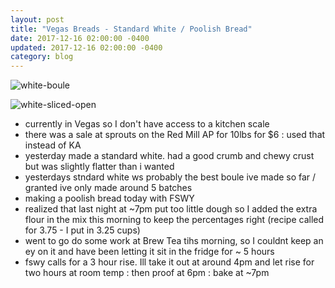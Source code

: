 ```yaml
---
layout: post
title: "Vegas Breads - Standard White / Poolish Bread"
date: 2017-12-16 02:00:00 -0400
updated: 2017-12-16 02:00:00 -0400
category: blog
---
```


![white-boule](https://lh3.googleusercontent.com/UDAaywRxYDtWF5SB5hxW4hL7fqSg0sVy7ivdDAZb6DCxa6D_bSRWLtQcWO_FE5ggI8It-j74iaFcAaag9cfT-h7ycp4_9yBtNg41rkktqLbIyZb8T7BYL4KSEQ6KwooFiIyArZEezwYtp_VjcnnhX36Wzd9S5iw7pfOxWLIR5vYAlBRJen-zAXrCjavf7mDnWXz2FE-nuPDTTfsKA1UU2dGpEOUwSb8Ol6NZ_1IiiCxeB-mDPLl7XKankUnPPlFxvIWzwyjw0oyHcOnQSm_8kfbty7POuc0GwRmulnmIItt4MLnft69T-ATqOrbhkXimD0uHXBihfNRywxehHMY_Q6Edyc9g70PtJrTbLlsV1p-of3EFFiWC2ZDq_a51RK2h1x7Fj8BVmuUYf1Ss4Oo7MAMoZSXy-K4QIZCH1KXElOGlWoSEdCt2oBnZvFvz_vgfvqX5i6D2jtCJbfnCNbEb45AwLUC6t7iz1T7n1gwrAfTsbB6dyuwwEr4HYI3jTZbQSzbPVCUUQL3EK1gn04AOwdKmP3s1CVNZzRkGHQxBoEUIgX_94UJyechMYFGsCFerPrYn-FcCYkLJdy8oDhrQJkjkyEq-wFD2shFQieqnwQ=w3189-h2394-no)

![white-sliced-open](https://lh3.googleusercontent.com/fQ5l2ALIsTEM_IuSYugMh2ncoX5dJOERFG0CHGC0df--us4f7mz2XtQSFbHnGkv5M-OEwcSwT51ET9-d1cCTEG-3ieo1oFcMze5n_hmRfWyOYw7ubEWimEt8Zfk0oEiumXBvzoz9-PHI9rCGEldLCo3d0iAV7GcmSM56pE5P2nAculiRGAbT5dUvXvstbYyehzQ_SwyX28Dby9sBYYaExuo5ZK4LLgXosv2rRqZenfXl3NL0Xcd-4J5Vo6GmRpOjOpmT1HVX-0s6f16gILDWVr42u9bLl_BvDHOvmGvkhfRdojS354LV3TJtM-2qpf5z_RgwUdh73EBMMj3zLjMLZD6RTzhVDXTepViXNzPjacacxnJMWv0e1mAJTb9i4_NibnwqQ6txge7MJZa_ia9aVwpxntw6UaB7FCwwXVP_ICD9mKfTUmQnlTdAiQuKwLdmZ7CuE5JiUCXsUWVrE6zXKmirP9aMwScsl4908uYPVB9UrT0eQjoW8og2hrUonoJgW3IRRR94jQsmFhtFXFFL5a_Vhk_g3YtVdRnlR4UAVFtnW6UoIQK1zYtG0ZJ5EbQs0ZQ6WqMItiqe_1Ru09HZ7z7F1aGGogDfZ2iGSkeyvA=w3189-h2391-no)
- currently in Vegas so I don't have access to a kitchen scale 
- there was a sale at sprouts on the Red Mill AP for 10lbs for $6 : used that instead of KA 
- yesterday made a standard white. had a good crumb and chewy crust but was slightly flatter than i wanted 
- yesterdays stndard white ws probably the best boule ive made so far / granted ive only made around 5 batches 
- making a poolish bread today with FSWY
- realized that last night at ~7pm put too little dough so I added the extra flour in the mix this morning to keep the percentages right 
    (recipe called for 3.75 - I put in 3.25 cups)
- went to go do some work at Brew Tea tihs morning, so I couldnt keep an ey on it and have been letting it sit in the fridge for ~ 5 hours
- fswy calls for a 3 hour rise. Ill take it out at around 4pm and let rise for two hours at room temp : then proof at 6pm : bake at ~7pm 
